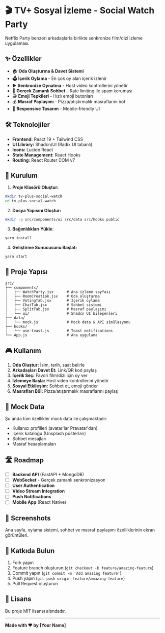 # 🎬 TV+ Sosyal İzleme - Social Watch Party

Netflix Party benzeri arkadaşlarla birlikte senkronize film/dizi izleme uygulaması.

## ✨ Özellikler

- 🏠 **Oda Oluşturma & Davet Sistemi**
- 🗳️ **İçerik Oylama** - En çok oy alan içerik izlenir
- ▶️ **Senkronize Oynatma** - Host video kontrollerini yönetir
- 💬 **Gerçek Zamanlı Sohbet** - Rate limiting ile spam koruması
- 😀 **Emoji Tepkileri** - Hızlı emoji butonları
- 💰 **Masraf Paylaşımı** - Pizza/atıştırmalık masraflarını böl
- 📱 **Responsive Tasarım** - Mobile-friendly UI

## 🛠️ Teknolojiler

- **Frontend:** React 19 + Tailwind CSS
- **UI Library:** Shadcn/UI (Radix UI tabanlı)
- **Icons:** Lucide React
- **State Management:** React Hooks
- **Routing:** React Router DOM v7

## 🚀 Kurulum

1. **Proje Klasörü Oluştur:**
```bash
mkdir tv-plus-social-watch
cd tv-plus-social-watch
```

2. **Dosya Yapısını Oluştur:**
```bash
mkdir -p src/components/ui src/data src/hooks public
```

3. **Bağımlılıkları Yükle:**
```bash
yarn install
```

4. **Geliştirme Sunucusunu Başlat:**
```bash
yarn start
```

## 📁 Proje Yapısı

```
src/
├── components/
│   ├── WatchParty.jsx      # Ana izleme sayfası
│   ├── RoomCreation.jsx    # Oda oluşturma
│   ├── VotingTab.jsx       # İçerik oylama
│   ├── ChatTab.jsx         # Sohbet sistemi
│   ├── SplitTab.jsx        # Masraf paylaşımı
│   └── ui/                 # Shadcn UI bileşenleri
├── data/
│   └── mock.js             # Mock data & API simülasyonu
├── hooks/
│   └── use-toast.js        # Toast notifications
└── App.js                  # Ana uygulama
```

## 🎮 Kullanım

1. **Oda Oluştur:** İsim, tarih, saat belirle
2. **Arkadaşları Davet Et:** Link/QR kod paylaş
3. **İçerik Seç:** Favori film/dizi için oy ver
4. **İzlemeye Başla:** Host video kontrollerini yönetir
5. **Sosyal Etkileşim:** Sohbet et, emoji gönder
6. **Masrafları Böl:** Pizza/atıştırmalık masraflarını paylaş

## 🔧 Mock Data

Şu anda tüm özellikler mock data ile çalışmaktadır:
- Kullanıcı profilleri (avatar'lar Pravatar'dan)
- İçerik kataloğu (Unsplash posterları)
- Sohbet mesajları
- Masraf hesaplamaları

## 🛣️ Roadmap

- [ ] **Backend API** (FastAPI + MongoDB)
- [ ] **WebSocket** - Gerçek zamanlı senkronizasyon
- [ ] **User Authentication** 
- [ ] **Video Stream Integration**
- [ ] **Push Notifications**
- [ ] **Mobile App** (React Native)

## 📸 Screenshots

Ana sayfa, oylama sistemi, sohbet ve masraf paylaşımı özelliklerinin ekran görüntüleri.

## 🤝 Katkıda Bulun

1. Fork yapın
2. Feature branch oluşturun (`git checkout -b feature/amazing-feature`)
3. Commit yapın (`git commit -m 'Add amazing feature'`)
4. Push yapın (`git push origin feature/amazing-feature`)  
5. Pull Request oluşturun

## 📄 Lisans

Bu proje MIT lisansı altındadır.

---

**Made with ❤️ by [Your Name]**